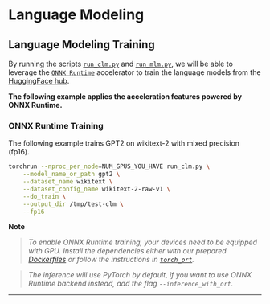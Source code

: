 <!---
Copyright 2022 The HuggingFace Team. All rights reserved.
Licensed under the Apache License, Version 2.0 (the "License");
you may not use this file except in compliance with the License.
You may obtain a copy of the License at
    http://www.apache.org/licenses/LICENSE-2.0
Unless required by applicable law or agreed to in writing, software
distributed under the License is distributed on an "AS IS" BASIS,
WITHOUT WARRANTIES OR CONDITIONS OF ANY KIND, either express or implied.
See the License for the specific language governing permissions and
limitations under the License.
-->

# Language Modeling

## Language Modeling Training

By running the scripts [`run_clm.py`](https://github.com/huggingface/optimum/blob/main/examples/onnxruntime/training/language-modeling/run_clm.py)
and [`run_mlm.py`](https://github.com/huggingface/optimum/blob/main/examples/onnxruntime/training/language-modeling/run_mlm.py),
we will be able to leverage the [`ONNX Runtime`](https://github.com/microsoft/onnxruntime) accelerator to train the language models from the
[HuggingFace hub](https://huggingface.co/models).


__The following example applies the acceleration features powered by ONNX Runtime.__


### ONNX Runtime Training

The following example trains GPT2 on wikitext-2 with mixed precision (fp16).

```bash
torchrun --nproc_per_node=NUM_GPUS_YOU_HAVE run_clm.py \
    --model_name_or_path gpt2 \
    --dataset_name wikitext \
    --dataset_config_name wikitext-2-raw-v1 \
    --do_train \
    --output_dir /tmp/test-clm \
    --fp16
```


__Note__
> *To enable ONNX Runtime training, your devices need to be equipped with GPU. Install the dependencies either with our prepared*
*[Dockerfiles](https://github.com/huggingface/optimum/blob/main/examples/onnxruntime/training/docker/) or follow the instructions*
*in [`torch_ort`](https://github.com/pytorch/ort/blob/main/torch_ort/docker/README.md).*

> *The inference will use PyTorch by default, if you want to use ONNX Runtime backend instead, add the flag `--inference_with_ort`.*
---
